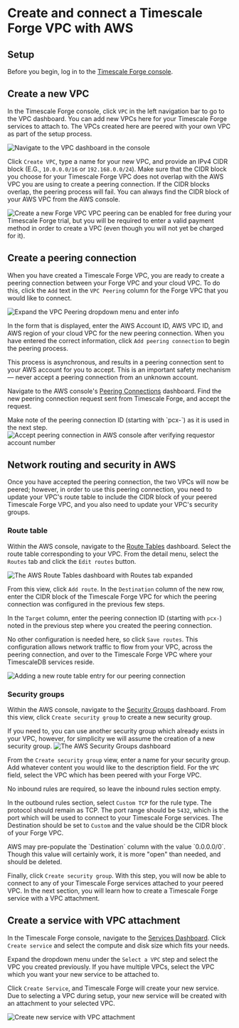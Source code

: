 # Create and connect a Timescale Forge VPC with AWS

## Setup
Before you begin, log in to the [Timescale Forge console](https://console.forge.timescale.com/).

## Create a new VPC
In the Timescale Forge console, click `VPC` in the left navigation bar to go to the VPC
dashboard. You can add new VPCs here for your Timescale Forge services to attach to.
The VPCs created here are peered with your own VPC as part of the setup process.

<img class="main-content__illustration" src="https://s3.amazonaws.com/assets.timescale.com/docs/images/timescale-forge/vpc-dashboard.png" alt="Navigate to the VPC dashboard in the console"/>

Click `Create VPC`, type a name for your new VPC, and provide an IPv4 CIDR block
(E.G., `10.0.0.0/16` or `192.168.0.0/24`). Make sure that the CIDR block you
choose for your Timescale Forge VPC does not overlap with the AWS VPC you are using to create
a peering connection. If the CIDR blocks overlap, the peering process will fail.
You can always find the CIDR block of your AWS VPC from the AWS console.

<img class="main-content__illustration" src="https://s3.amazonaws.com/assets.timescale.com/docs/images/timescale-forge/create-vpc.png" alt="Create a new Forge VPC"/>

<highlight type="tip">
VPC peering can be enabled for free during your Timescale Forge trial, but you will be
required to enter a valid payment method in order to create a VPC (even though you
will not yet be charged for it).
</highlight>

## Create a peering connection
When you have created a Timescale Forge VPC, you are ready to create a peering connection
between your Forge VPC and your cloud VPC. To do this, click the `Add` text in
the `VPC Peering` column for the Forge VPC that you would like to connect.

<img class="main-content__illustration" src="https://s3.amazonaws.com/assets.timescale.com/docs/images/timescale-forge/create-peering-connection.png" alt="Expand the VPC Peering dropdown menu and enter info"/>

In the form that is displayed, enter the AWS Account ID, AWS VPC ID, and AWS region of your
cloud VPC for the new peering connection. When you have entered the correct
information, click `Add peering connection` to begin the peering process.

This process is asynchronous, and results in a peering connection sent to your
AWS account for you to accept. This is an important safety mechanism — never
accept a peering connection from an unknown account.

Navigate to the AWS console's
[Peering Connections](https://console.aws.amazon.com/vpc/home#PeeringConnections:)
dashboard. Find the new peering connection request sent from Timescale Forge, and
accept the request.

<highlight type="tip">
Make note of the peering connection ID (starting with `pcx-`) as it is used in the next step.
</highlight>

<img class="main-content__illustration" src="https://s3.amazonaws.com/assets.timescale.com/docs/images/timescale-forge/aws-accept-peering-connection.png" alt="Accept peering connection in AWS console after verifying requestor account number"/>

## Network routing and security in AWS
Once you have accepted the peering connection, the two VPCs will now be peered;
however, in order to use this peering connection, you need to update your
VPC's route table to include the CIDR block of your peered Timescale Forge VPC,
and you also need to update your VPC's security groups.

### Route table
Within the AWS console, navigate to the
[Route Tables](https://console.aws.amazon.com/vpc/home#RouteTables:sort=routeTableId)
dashboard. Select the route table corresponding to your VPC. From the detail menu, select
the `Routes` tab and click the `Edit routes` button.

<img class="main-content__illustration" src="https://s3.amazonaws.com/assets.timescale.com/docs/images/timescale-forge/aws-route-table-routes.png" alt="The AWS Route Tables dashboard with Routes tab expanded"/>

From this view, click `Add route`. In the `Destination` column of the new row,
enter the CIDR block of the Timescale Forge VPC for which the peering connection
was configured in the previous few steps.

In the `Target` column, enter the peering connection ID (starting with `pcx-`)
noted in the previous step where you created the peering connection.

No other configuration is needed here, so click `Save routes`. This
configuration allows network traffic to flow from your VPC, across the peering
connection, and over to the Timescale Forge VPC where your TimescaleDB services reside.

<img class="main-content__illustration" src="https://s3.amazonaws.com/assets.timescale.com/docs/images/timescale-forge/aws-edit-routes.png" alt="Adding a new route table entry for our peering connection"/>

### Security groups
Within the AWS console, navigate to the
[Security Groups](https://console.aws.amazon.com/vpc/home#securityGroups:)
dashboard. From this view, click `Create security group` to create a new security group.

<highlight type="tip">
If you need to, you can use another security group which already exists in your VPC,
however, for simplicity we will assume the creation of a new security group.
</highlight>

<img class="main-content__illustration" src="https://s3.amazonaws.com/assets.timescale.com/docs/images/timescale-forge/aws-create-security-group.png" alt="The AWS Security Groups dashboard"/>

From the `Create security group` view, enter a name for your security group. Add whatever
content you would like to the description field. For the `VPC` field, select the VPC
which has been peered with your Forge VPC.

No inbound rules are required, so leave the inbound rules section empty.

In the outbound rules section, select `Custom TCP` for the rule type. The protocol
should remain as TCP. The port range should be `5432`, which is the port which will
be used to connect to your Timescale Forge services. The Destination should be set
to `Custom` and the value should be the CIDR block of your Forge VPC.

<highlight type="tip">
AWS may pre-populate the `Destination` column with the value `0.0.0.0/0`. Though this
value will certainly work, it is more "open" than needed, and should be deleted.
</highlight>

Finally, click `Create security group`. With this step, you will now be able to
connect to any of your Timescale Forge services attached to your peered VPC. In the next
section, you will learn how to create a Timescale Forge service with a VPC attachment.

## Create a service with VPC attachment
In the Timescale Forge console, navigate to the
[Services Dashboard](https://console.forge.timescale.com/dashboard/services). Click
`Create service` and select the compute and disk size which fits your needs.

Expand the dropdown menu under the `Select a VPC` step and select the VPC you created
previously. If you have multiple VPCs, select the VPC which you want your new service
to be attached to.

Click `Create Service`, and Timescale Forge will create your new service. Due to
selecting a VPC during setup, your new service will be created with an attachment to
your selected VPC.

<img class="main-content__illustration" src="https://s3.amazonaws.com/assets.timescale.com/docs/images/timescale-forge/create-service-with-vpc.png" alt="Create new service with VPC attachment"/>